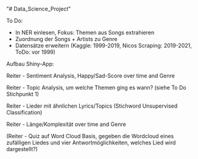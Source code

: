 "# Data_Science_Project" 


To Do:
- In NER einlesen, Fokus: Themen aus Songs extrahieren
- Zuordnung der Songs + Artists zu Genre
- Datensätze erweitern (Kaggle: 1999-2019, Nicos Scraping: 2019-2021, ToDo: vor 1999)


Aufbau Shiny-App:

Reiter - Sentiment Analysis, Happy/Sad-Score over time and Genre

Reiter - Topic Analysis, um welche Themen ging es wann? (siehe To Do Stichpunkt 1)

Reiter - Lieder mit ähnlichen Lyrics/Topics (Stichword Unsupervised Classification)

Reiter - Länge/Komplexität over time and Genre

(Reiter - Quiz auf Word Cloud Basis, gegeben die Wordcloud eines zufälligen Liedes und vier Antwortmöglichkeiten, welches Lied wird dargestellt?)



